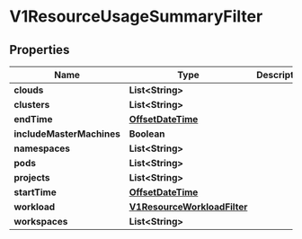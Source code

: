 # V1ResourceUsageSummaryFilter

## Properties
Name | Type | Description | Notes
------------ | ------------- | ------------- | -------------
**clouds** | **List&lt;String&gt;** |  |  [optional]
**clusters** | **List&lt;String&gt;** |  |  [optional]
**endTime** | [**OffsetDateTime**](OffsetDateTime.md) |  |  [optional]
**includeMasterMachines** | **Boolean** |  |  [optional]
**namespaces** | **List&lt;String&gt;** |  |  [optional]
**pods** | **List&lt;String&gt;** |  |  [optional]
**projects** | **List&lt;String&gt;** |  |  [optional]
**startTime** | [**OffsetDateTime**](OffsetDateTime.md) |  |  [optional]
**workload** | [**V1ResourceWorkloadFilter**](V1ResourceWorkloadFilter.md) |  |  [optional]
**workspaces** | **List&lt;String&gt;** |  |  [optional]
